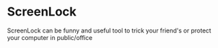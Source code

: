 # ScreenLock
ScreenLock can be funny and useful tool to trick your friend's or protect your computer in public/office
